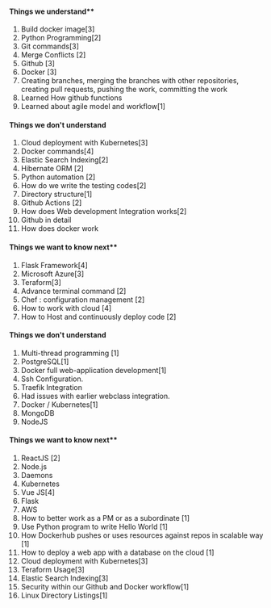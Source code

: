 #### Things we understand**

1. Build docker image[3]
2. Python Programming[2]
3. Git commands[3]
4. Merge Conflicts [2]
5. Github [3]
6. Docker [3]
7. Creating branches, merging the branches with other repositories, creating pull requests, pushing the work, committing the work
8.  Learned How github functions
9.  Learned about agile model and workflow[1]


#### Things we don't understand
1. Cloud deployment with Kubernetes[3]
2. Docker commands[4]
3. Elastic Search Indexing[2]
4. Hibernate ORM [2]
5. Python automation [2]
6.  How do we write the testing codes[2]
7.  Directory structure[1]
8.  Github Actions [2]
9.  How does Web development Integration works[2]
10.  Github in detail
11.  How does docker work

#### Things we want to know next**
1. Flask Framework[4]
2. Microsoft Azure[3]
3. Teraform[3]
4. Advance terminal command [2]
5. Chef : configuration management [2]
6.  How to work with cloud [4]
7.  How to Host and continuously deploy code [2]



#### Things we don't understand
1. Multi-thread programming [1]
2. PostgreSQL[1]
3. Docker full web-application development[1]
4. Ssh Configuration.
5. Traefik Integration
6. Had issues with earlier webclass integration.
7. Docker / Kubernetes[1]
8. MongoDB
9. NodeJS

#### Things we want to know next**

1.  ReactJS [2]
2.  Node.js
3.  Daemons
4.  Kubernetes
5.  Vue JS[4]
6.  Flask
7.  AWS
1.  How to better work as a PM or as a subordinate [1]
2.  Use Python program to write Hello World [1]
3.  How Dockerhub pushes or uses resources against repos in scalable way [1] 
4.  How to deploy a web app with a database on the cloud [1]
5.  Cloud deployment with Kubernetes[3]
6.  Teraform Usage[3]
7.  Elastic Search Indexing[3]
8. Security within our Github and Docker workflow[1]
9. Linux Directory Listings[1]

